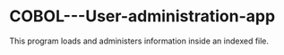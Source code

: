 # COBOL---User-administration-app
This program loads and administers information inside an indexed file.
